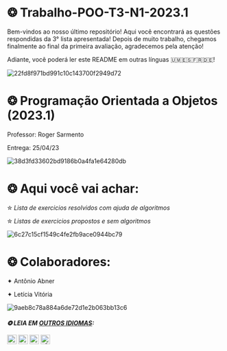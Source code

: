 # ❂ Trabalho-POO-T3-N1-2023.1

Bem-vindos ao nosso último repositório! Aqui você encontrará as questões respondidas da 3° lista apresentada! Depois de muito trabalho, chegamos finalmente ao final da primeira avaliação, agradecemos pela atenção!

Adiante, você poderá ler este README em outras línguas 🇺🇲🇪🇸🇫🇷🇩🇪!

![22fd8f971bd991c10c143700f2949d72](https://user-images.githubusercontent.com/125154278/233783063-228d5307-d3ef-4625-958a-253f5eb26b6c.gif)

#  ❂ Programação Orientada a Objetos (2023.1)
Professor: Roger Sarmento

Entrega: 25/04/23

![38d3fd33602bd9186b0a4fa1e64280db](https://user-images.githubusercontent.com/125154278/233784867-0340add5-2f5e-4b5d-aadd-368fc372ac9e.gif)

# ❂ Aqui você vai achar:
 ✮ _Lista de exercicios resolvidos com ajuda de algoritmos_
 
 ✮ _Listas de exercicios propostos e sem algoritmos_

![6c27c15cf1549c4fe2fb9ace0944bc79](https://user-images.githubusercontent.com/125154278/233782280-1bfe4835-1a80-4664-b5dc-ec54a978e157.gif)

# ❂ Colaboradores:
 ✦ Antônio Abner 
 
 ✦ Letícia Vitória

![9aeb8c78a884a6de72d1e2b063bb13c6](https://user-images.githubusercontent.com/125154278/233782299-98976f4e-a0b2-4a3f-a5eb-d61df7eb0a3b.gif)

#### _❂ LEIA EM [OUTROS IDIOMAS](translations/Translations.md):_
<kbd>[<img title="Inglês" alt="Inglês" src="https://cdn.staticaly.com/gh/hjnilsson/country-flags/master/svg/us.svg" width="22">](translations/README.en.md)</kbd>
<kbd>[<img title="Española" alt="Española" src="https://cdn.staticaly.com/gh/hjnilsson/country-flags/master/svg/es.svg" width="22">](translations/README.es.md)</kbd>
<kbd>[<img title="Française" alt="Française" src="https://cdn.staticaly.com/gh/hjnilsson/country-flags/master/svg/fr.svg" width="22">](translations/README.fr.md)</kbd>
<kbd>[<img title="Alemão" alt="Alemão" src="https://cdn.staticaly.com/gh/hjnilsson/country-flags/master/svg/de.svg" width="22">](translations/README.de.md)</kbd>
